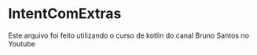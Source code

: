 # IntentComExtras

Este arquivo foi feito utilizando o curso de kotlin do canal  Bruno Santos no Youtube
